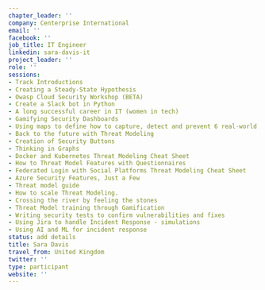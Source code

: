 ```yaml
---
chapter_leader: ''
company: Centerprise International
email: ''
facebook: ''
job_title: IT Engineer
linkedin: sara-davis-it
project_leader: ''
role: ''
sessions:
- Track Introductions
- Creating a Steady-State Hypothesis
- Owasp Cloud Security Workshop (BETA)
- Create a Slack bot in Python
- A long successful career in IT (women in tech)
- Gamifying Security Dashboards
- Using maps to define how to capture, detect and prevent 6 real-world security incidents
- Back to the future with Threat Modeling
- Creation of Security Buttons
- Thinking in Graphs
- Docker and Kubernetes Threat Modeling Cheat Sheet
- How to Threat Model Features with Questionnaires
- Federated Login with Social Platforms Threat Modeling Cheat Sheet
- Azure Security Features, Just a Few
- Threat model guide
- How to scale Threat Modeling.
- Crossing the river by feeling the stones
- Threat Model training through Gamification
- Writing security tests to confirm vulnerabilities and fixes
- Using Jira to handle Incident Response - simulations
- Using AI and ML for incident response
status: add details
title: Sara Davis
travel_from: United Kingdom
twitter: ''
type: participant
website: ''
---
```


<!-- put more details about participant here -->